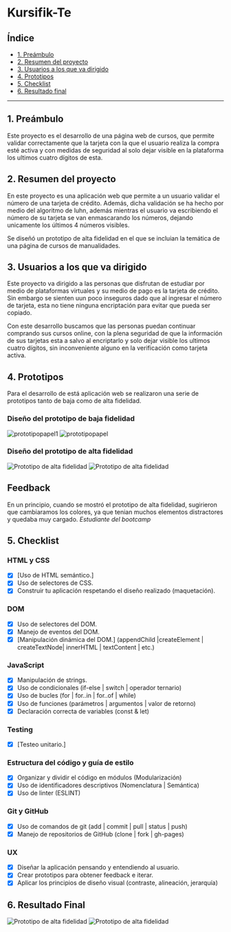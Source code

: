 # Kursifik-Te

## Índice

* [1. Preámbulo](#1-preámbulo)
* [2. Resumen del proyecto](#2-resumen-del-proyecto)
* [3. Usuarios a los que va dirigido](#3-usuarios-a-los-que-va-dirigido)
* [4. Prototipos ](#4-prototipos)
* [5. Checklist](#5-checklist)
* [6. Resultado final](#6-resultado-final)

***

## 1. Preámbulo

Este proyecto es el desarrollo de una página web de cursos, que permite validar correctamente que la tarjeta con la que el usuario realiza la compra esté activa y con medidas de seguridad al solo dejar visible en la plataforma los ultimos cuatro dígitos de esta. 

## 2. Resumen del proyecto

En este proyecto es una aplicación web que  permite a un
usuario validar el número de una tarjeta de crédito. Además, dicha validación se ha hecho por medio del algoritmo de luhn, además mientras el usuario va escribiendo el número de su tarjeta se van enmascarando los números, dejando unicamente los últimos 4 números visibles.

Se diseñó un prototipo de alta fidelidad en el que se incluian la temática de una página de cursos de manualidades.

## 3. Usuarios a los que va dirigido

Este proyecto va dirigido a las personas que disfrutan de estudiar por medio de plataformas virtuales y su medio de pago es la tarjeta de crédito. Sin embargo se sienten uun poco inseguros dado que al ingresar el número de tarjeta, esta no tiene ninguna encriptación para evitar que pueda ser copiado.

Con este desarrollo buscamos que las personas puedan continuar comprando sus cursos online, con la plena seguridad de que la información de sus tarjetas esta a salvo al encriptarlo y solo dejar visible los ultimos cuatro dígitos, sin inconveniente alguno en la verificación como tarjeta activa.

## 4. Prototipos 
Para el desarrollo de está aplicación web se realizaron una serie de prototipos tanto de baja como de alta fidelidad.

### Diseño del prototipo de baja fidelidad

![prototipopapel1](https://user-images.githubusercontent.com/76055558/157481559-61826529-5d28-4ef1-b2a6-6625519bb84e.png)
![prototipopapel](https://user-images.githubusercontent.com/76055558/157481760-eda868f9-4c17-4944-bbbe-49bf2e59b429.png)

### Diseño del prototipo de alta fidelidad

![Prototipo de alta fidelidad](https://github.com/Astridp85/BOG002-card-validation/blob/main/src/images/prototipo1.png)
![Prototipo de alta fidelidad](https://github.com/Astridp85/BOG002-card-validation/blob/main/src/images/prototipo2.png)

## Feedback

En un principio, cuando se mostró el prototipo de alta fidelidad, sugirieron que cambiaramos los colores, ya que tenian muchos elementos distractores y quedaba muy cargado. *Estudiante del bootcamp*

## 5. Checklist

### HTML y CSS

* [X] [Uso de HTML semántico.]
* [X] Uso de selectores de CSS.
* [X] Construir tu aplicación respetando el diseño realizado (maquetación).

### DOM

* [X] Uso de selectores del DOM.
* [X] Manejo de eventos del DOM.
* [X] [Manipulación dinámica del DOM.]
(appendChild |createElement | createTextNode| innerHTML | textContent | etc.)

### JavaScript

* [X] Manipulación de strings.
* [X] Uso de condicionales (if-else | switch | operador ternario)
* [X] Uso de bucles (for | for..in | for..of | while)
* [X] Uso de funciones (parámetros | argumentos | valor de retorno)
* [X] Declaración correcta de variables (const & let)

### Testing

* [X] [Testeo unitario.]

### Estructura del código y guía de estilo

* [X] Organizar y dividir el código en módulos (Modularización)
* [X] Uso de identificadores descriptivos (Nomenclatura | Semántica)
* [X] Uso de linter (ESLINT)

### Git y GitHub

* [X] Uso de comandos de git (add | commit | pull | status | push)
* [X] Manejo de repositorios de GitHub (clone | fork | gh-pages)

### UX

* [X] Diseñar la aplicación pensando y entendiendo al usuario.
* [X] Crear prototipos para obtener feedback e iterar.
* [X] Aplicar los principios de diseño visual (contraste, alineación, jerarquía)

## 6. Resultado Final

![Prototipo de alta fidelidad](https://github.com/Astridp85/BOG002-card-validation/blob/main/src/images/prototipofinal1.png)
![Prototipo de alta fidelidad](https://github.com/Astridp85/BOG002-card-validation/blob/main/src/images/prototipofinal.png)
